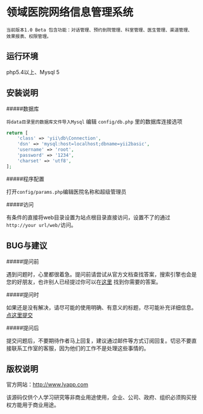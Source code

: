 领域医院网络信息管理系统
================================

    当前版本1.0 Beta 包含功能：对话管理、预约到院管理、科室管理、医生管理、渠道管理、效果报表、权限管理。

运行环境
-------------------

php5.4以上、Mysql 5

安装说明
------------

#####数据库

`将data目录里的数据库文件导入Mysql` 编辑 `config/db.php` 里的数据库连接选项

```php
return [
    'class' => 'yii\db\Connection',
    'dsn' => 'mysql:host=localhost;dbname=yii2basic',
    'username' => 'root',
    'password' => '1234',
    'charset' => 'utf8',
];
```
#####程序配置

打开`config/params.php`编辑医院名称和超级管理员

#####访问

有条件的直接将web目录设置为站点根目录直接访问，设置不了的通过`http://your url/web/`访问。

BUG与建议
-------------

#####提问前

遇到问题时，心里都很着急。提问前请尝试从官方文档查找答案，搜索引擎也会是您的好朋友，也许别人已经提过你可以在[这里](https://github.com/tangjiandeng/LyHNIMS/issues) 找到你需要的答案。

#####提问时

如果还是没有解决，请尽可能的使用明确、有意义的标题，尽可能补充详细信息。[点这里提交](https://github.com/tangjiandeng/LyHNIMS/issues/new)

#####提问后

提交问题后，不要期待作者马上回复，建议通过邮件等方式订阅回复。切忌不要直接联系工作室的客服，因为他们的工作不是处理这些事情的。

版权说明
-------------

官方网站：http://www.lyapp.com

该源码仅供个人学习研究等非商业用途使用，企业、公司、政府、组织必须购买授权方能用于商业用途。